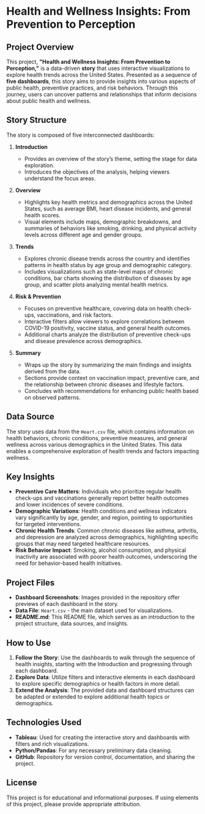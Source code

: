 # Health and Wellness Insights: From Prevention to Perception

## Project Overview

This project, **"Health and Wellness Insights: From Prevention to Perception,"** is a data-driven **story** that uses interactive visualizations to explore health trends across the United States. Presented as a sequence of **five dashboards**, this story aims to provide insights into various aspects of public health, preventive practices, and risk behaviors. Through this journey, users can uncover patterns and relationships that inform decisions about public health and wellness.

## Story Structure

The story is composed of five interconnected dashboards:

1. **Introduction**
   - Provides an overview of the story’s theme, setting the stage for data exploration.
   - Introduces the objectives of the analysis, helping viewers understand the focus areas.

2. **Overview**
   - Highlights key health metrics and demographics across the United States, such as average BMI, heart disease incidents, and general health scores.
   - Visual elements include maps, demographic breakdowns, and summaries of behaviors like smoking, drinking, and physical activity levels across different age and gender groups.

3. **Trends**
   - Explores chronic disease trends across the country and identifies patterns in health status by age group and demographic category.
   - Includes visualizations such as state-level maps of chronic conditions, bar charts showing the distribution of diseases by age group, and scatter plots analyzing mental health metrics.

4. **Risk & Prevention**
   - Focuses on preventive healthcare, covering data on health check-ups, vaccinations, and risk factors.
   - Interactive filters allow viewers to explore correlations between COVID-19 positivity, vaccine status, and general health outcomes.
   - Additional charts analyze the distribution of preventive check-ups and disease prevalence across demographics.

5. **Summary**
   - Wraps up the story by summarizing the main findings and insights derived from the data.
   - Sections provide context on vaccination impact, preventive care, and the relationship between chronic diseases and lifestyle factors.
   - Concludes with recommendations for enhancing public health based on observed patterns.

## Data Source

The story uses data from the `Heart.csv` file, which contains information on health behaviors, chronic conditions, preventive measures, and general wellness across various demographics in the United States. This data enables a comprehensive exploration of health trends and factors impacting wellness.

## Key Insights

- **Preventive Care Matters**: Individuals who prioritize regular health check-ups and vaccinations generally report better health outcomes and lower incidences of severe conditions.
- **Demographic Variations**: Health conditions and wellness indicators vary significantly by age, gender, and region, pointing to opportunities for targeted interventions.
- **Chronic Health Trends**: Common chronic diseases like asthma, arthritis, and depression are analyzed across demographics, highlighting specific groups that may need targeted healthcare resources.
- **Risk Behavior Impact**: Smoking, alcohol consumption, and physical inactivity are associated with poorer health outcomes, underscoring the need for behavior-based health initiatives.

## Project Files

- **Dashboard Screenshots**: Images provided in the repository offer previews of each dashboard in the story.
- **Data File**: `Heart.csv` - the main dataset used for visualizations.
- **README.md**: This README file, which serves as an introduction to the project structure, data sources, and insights.

## How to Use

1. **Follow the Story**: Use the dashboards to walk through the sequence of health insights, starting with the Introduction and progressing through each dashboard.
2. **Explore Data**: Utilize filters and interactive elements in each dashboard to explore specific demographics or health factors in more detail.
3. **Extend the Analysis**: The provided data and dashboard structures can be adapted or extended to explore additional health topics or demographics.

## Technologies Used

- **Tableau**: Used for creating the interactive story and dashboards with filters and rich visualizations.
- **Python/Pandas**: For any necessary preliminary data cleaning.
- **GitHub**: Repository for version control, documentation, and sharing the project.

## License

This project is for educational and informational purposes. If using elements of this project, please provide appropriate attribution.
